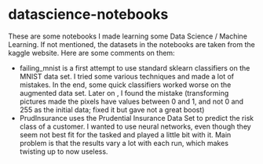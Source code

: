 # datascience-notebooks
These are some notebooks I made learning some Data Science / Machine Learning. If not mentioned, the datasets in the notebooks are taken from the kaggle website. Here are some comments on them:
- failing_mnist is a first attempt to use standard sklearn classifiers on the MNIST data set. I tried some various techniques and made a lot of mistakes. In the end, some quick classifiers worked worse on the augmented data set. Later on , I found the mistake (transforming pictures made the pixels have values between 0 and 1, and not 0 and 255 as the initial data; fixed it but gave not a great boost)
- PrudInsurance uses the Prudential Insurance Data Set to predict the risk class of a customer. I wanted to use neural networks, even though they seem not best fit for the tasked and played a little bit with it. Main problem is that the results vary a lot with each run, which makes twisting up to now useless.
